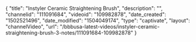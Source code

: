 {
    "title": "Instyler Ceramic Straightening Brush",
    "description": "",
    "channelid": "111091684",
    "videoid": "109982878",
    "date_created": "1502521496",
    "date_modified": "1504049174",
    "type": "captivate",
    "layout": "channelVideo",
    "url": "\/bbbusa-latest-videos\/instyler-ceramic-straightening-brush-3-notes\/111091684-109982878"
}